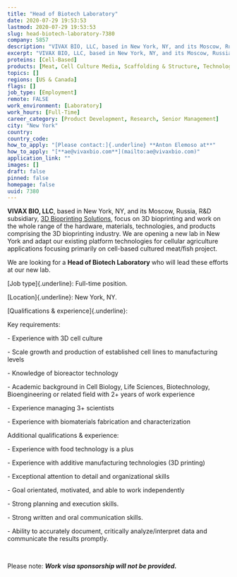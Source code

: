 ```yaml
---
title: "Head of Biotech Laboratory"
date: 2020-07-29 19:53:53
lastmod: 2020-07-29 19:53:53
slug: head-biotech-laboratory-7380
company: 5857
description: "VIVAX BIO, LLC, based in New York, NY, and its Moscow, Russia, R&D subsidiary, 3D Bioprinting Solutions, focus on 3D bioprinting and work on the whole range of the hardware, materials, technologies, and products comprising the 3D bioprinting industry. We are opening a new lab in New York and adapt our existing platform technologies for cellular agriculture applications focusing primarily on cell-based cultured meat/fish project."
excerpt: "VIVAX BIO, LLC, based in New York, NY, and its Moscow, Russia, R&D subsidiary, 3D Bioprinting Solutions, focus on 3D bioprinting and work on the whole range of the hardware, materials, technologies, and products comprising the 3D bioprinting industry. We are opening a new lab in New York and adapt our existing platform technologies for cellular agriculture applications focusing primarily on cell-based cultured meat/fish project."
proteins: [Cell-Based]
products: [Meat, Cell Culture Media, Scaffolding & Structure, Technology & Equipment]
topics: []
regions: [US & Canada]
flags: []
job_type: [Employment]
remote: FALSE
work_environment: [Laboratory]
work_hours: [Full-Time]
career_category: [Product Development, Research, Senior Management]
city: "New York"
country: 
country_code: 
how_to_apply: "[Please contact:]{.underline} **Anton Elemoso at**"
how_to_apply: "[**ae@vivaxbio.com**](mailto:ae@vivaxbio.com)"
application_link: ""
images: []
draft: false
pinned: false
homepage: false
uuid: 7380
---
```

**VIVAX BIO, LLC**, based in New York, NY, and its Moscow, Russia, R&D
subsidiary, [3D Bioprinting
Solutions](/directory/3d-bioprinting-solutions), focus on 3D bioprinting
and work on the whole range of the hardware, materials, technologies,
and products comprising the 3D bioprinting industry. We are opening a
new lab in New York and adapt our existing platform technologies for
cellular agriculture applications focusing primarily on cell-based
cultured meat/fish project.

We are looking for a **Head of Biotech Laboratory** who will lead these
efforts at our new lab.

[Job type]{.underline}: Full-time position.

[Location]{.underline}: New York, NY.

[Qualifications & experience]{.underline}:

Key requirements:

- Experience with 3D cell culture 

\- Scale growth and production of established cell lines to
manufacturing levels

\- Knowledge of bioreactor technology

\- Academic background in Cell Biology, Life Sciences, Biotechnology,
Bioengineering or related field with 2+ years of work experience

\- Experience managing 3+ scientists

- Experience with biomaterials fabrication and characterization

Additional qualifications & experience:

\- Experience with food technology is a plus

\- Experience with additive manufacturing technologies (3D printing)

\- Exceptional attention to detail and organizational skills

\- Goal orientated, motivated, and able to work independently

\- Strong planning and execution skills.

\- Strong written and oral communication skills.

\- Ability to accurately document, critically analyze/interpret data and
communicate the results promptly.

 

Please note: ***Work visa sponsorship will not be provided.***
